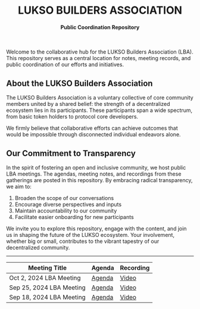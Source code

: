 <div align="center">

# LUKSO BUILDERS ASSOCIATION
#### Public Coordination Repository

</div>

</br>

Welcome to the collaborative hub for the LUKSO Builders Association (LBA). This repository serves as a central location for notes, meeting records, and public coordination of our efforts and initiatives.

## About the LUKSO Builders Association

The LUKSO Builders Association is a voluntary collective of core community members united by a shared belief: the strength of a decentralized ecosystem lies in its participants. These participants span a wide spectrum, from basic token holders to protocol core developers.

We firmly believe that collaborative efforts can achieve outcomes that would be impossible through disconnected individual endeavors alone.

## Our Commitment to Transparency

In the spirit of fostering an open and inclusive community, we host public LBA meetings. The agendas, meeting notes, and recordings from these gatherings are posted in this repository. By embracing radical transparency, we aim to:

1. Broaden the scope of our conversations
2. Encourage diverse perspectives and inputs
3. Maintain accountability to our community
4. Facilitate easier onboarding for new participants

We invite you to explore this repository, engage with the content, and join us in shaping the future of the LUKSO ecosystem. Your involvement, whether big or small, contributes to the vibrant tapestry of our decentralized community.

---

| Meeting Title | Agenda | Recording |
|---------------|--------|-----------|
| Oct 2, 2024 LBA Meeting | [Agenda](./agendas/2024-10-02.md) | [Video](https://example.com/recording1) |
| Sep 25, 2024 LBA Meeting | [Agenda](./agendas/2024-09-25.md) | [Video](https://example.com/recording2) |
| Sep 18, 2024 LBA Meeting | [Agenda](./agendas/2024-09-18.md) | [Video](https://example.com/recording3) |
